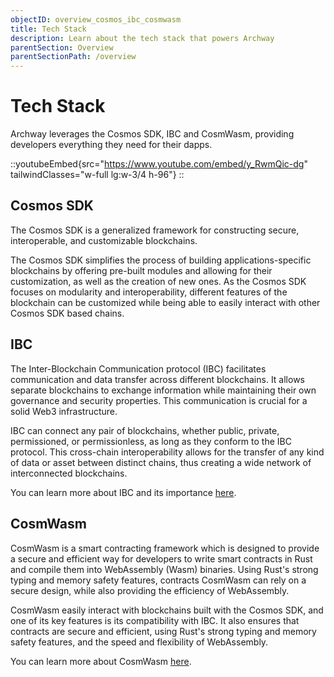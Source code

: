 ```yaml
---
objectID: overview_cosmos_ibc_cosmwasm
title: Tech Stack
description: Learn about the tech stack that powers Archway
parentSection: Overview
parentSectionPath: /overview
---
```


# Tech Stack

Archway leverages the Cosmos SDK, IBC and CosmWasm, providing developers everything they need for their dapps.

::youtubeEmbed{src="https://www.youtube.com/embed/y_RwmQic-dg" tailwindClasses="w-full lg:w-3/4 h-96"}
::


## Cosmos SDK
The Cosmos SDK is a generalized framework for constructing secure, interoperable, and customizable blockchains. 

The Cosmos SDK simplifies the process of building applications-specific blockchains by offering pre-built modules and allowing for their customization, as well as the creation of new ones. As the Cosmos SDK focuses on modularity and interoperability, different features of the blockchain can be customized while being able to easily interact with other Cosmos SDK based chains.

## IBC
The Inter-Blockchain Communication protocol (IBC) facilitates communication and data transfer across different blockchains. It allows separate blockchains to exchange information while maintaining their own governance and security properties. This communication is crucial for a solid Web3 infrastructure.

IBC can connect any pair of blockchains, whether public, private, permissioned, or permissionless, as long as they conform to the IBC protocol. This cross-chain interoperability allows for the transfer of any kind of data or asset between distinct chains, thus creating a wide network of interconnected blockchains.

You can learn more about IBC and its importance [here](/validators/running-a-relayer/introduction).


## CosmWasm
CosmWasm is a smart contracting framework which is designed to provide a secure and efficient way for developers to write smart contracts in Rust and compile them into WebAssembly (Wasm) binaries. Using Rust's strong typing and memory safety features, contracts CosmWasm can rely on a secure design, while also providing the efficiency of WebAssembly.

CosmWasm easily interact with blockchains built with the Cosmos SDK, and one of its key features is its compatibility with IBC. It also ensures that contracts are secure and efficient, using Rust's strong typing and memory safety features, and the speed and flexibility of WebAssembly.

You can learn more about CosmWasm [here](/developers/cosmwasm-documentation/introduction).